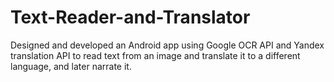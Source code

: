 # Text-Reader-and-Translator
Designed and developed an Android app using Google OCR API and Yandex translation API to read text from an image and translate it to a different language, and later narrate it.
